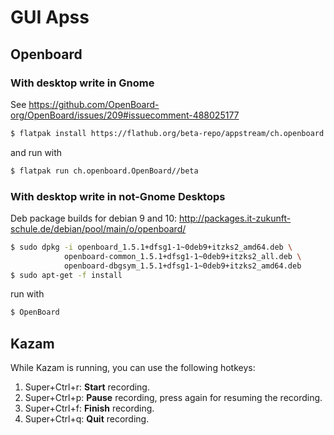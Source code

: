 # GUI Apss
## Openboard
### With desktop write in Gnome
See https://github.com/OpenBoard-org/OpenBoard/issues/209#issuecomment-488025177
```sh
$ flatpak install https://flathub.org/beta-repo/appstream/ch.openboard.OpenBoard.flatpakref
```
and run with
```sh
$ flatpak run ch.openboard.OpenBoard//beta
```

### With desktop write in not-Gnome Desktops 

Deb package builds for debian 9 and 10: http://packages.it-zukunft-schule.de/debian/pool/main/o/openboard/
```sh
$ sudo dpkg -i openboard_1.5.1+dfsg1-1~0deb9+itzks2_amd64.deb \ 
            openboard-common_1.5.1+dfsg1-1~0deb9+itzks2_all.deb \ 
            openboard-dbgsym_1.5.1+dfsg1-1~0deb9+itzks2_amd64.deb
$ sudo apt-get -f install
```
run with
```sh
$ OpenBoard
```

## Kazam
While Kazam is running, you can use the following hotkeys:
1. Super+Ctrl+r: __Start__ recording.
1. Super+Ctrl+p: __Pause__ recording, press again for resuming the recording.
1. Super+Ctrl+f: __Finish__ recording.
1. Super+Ctrl+q: __Quit__ recording.
